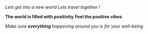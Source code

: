 *Lets get into a new world*
_Lets travel together !_

**The world is filled with positivity**
__Feel the positive vibes__

_Make sure **everything** happening around you is for your well-being_
